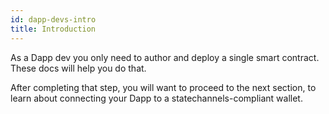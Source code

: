 ```yaml
---
id: dapp-devs-intro
title: Introduction
---
```


As a Dapp dev you only need to author and deploy a single smart contract. These docs will help you do that.

After completing that step, you will want to proceed to the next section, to learn about connecting your Dapp to a statechannels-compliant wallet.
